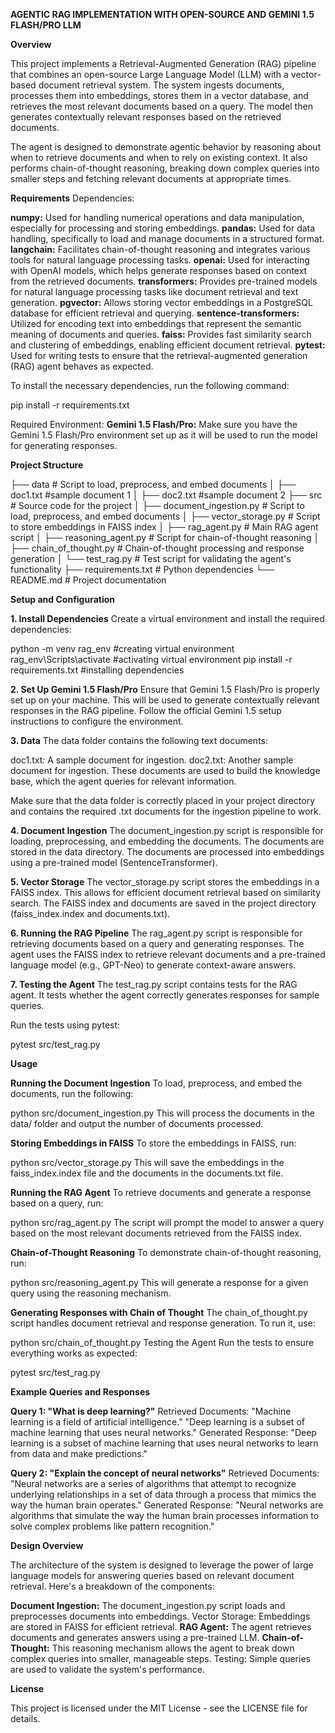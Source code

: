 **AGENTIC RAG IMPLEMENTATION WITH OPEN-SOURCE AND GEMINI 1.5 FLASH/PRO LLM**


__Overview__

This project implements a Retrieval-Augmented Generation (RAG) pipeline that combines an open-source Large Language Model (LLM) with a vector-based document retrieval system. The system ingests documents, processes them into embeddings, stores them in a vector database, and retrieves the most relevant documents based on a query. The model then generates contextually relevant responses based on the retrieved documents.

The agent is designed to demonstrate agentic behavior by reasoning about when to retrieve documents and when to rely on existing context. It also performs chain-of-thought reasoning, breaking down complex queries into smaller steps and fetching relevant documents at appropriate times.


__Requirements__
Dependencies:

__numpy:__ Used for handling numerical operations and data manipulation, especially for processing and storing embeddings.
__pandas:__ Used for data handling, specifically to load and manage documents in a structured format.
__langchain:__ Facilitates chain-of-thought reasoning and integrates various tools for natural language processing tasks.
__openai:__ Used for interacting with OpenAI models, which helps generate responses based on context from the retrieved documents.
__transformers:__ Provides pre-trained models for natural language processing tasks like document retrieval and text generation.
__pgvector:__ Allows storing vector embeddings in a PostgreSQL database for efficient retrieval and querying.
__sentence-transformers:__ Utilized for encoding text into embeddings that represent the semantic meaning of documents and queries.
__faiss:__ Provides fast similarity search and clustering of embeddings, enabling efficient document retrieval.
__pytest:__ Used for writing tests to ensure that the retrieval-augmented generation (RAG) agent behaves as expected.

To install the necessary dependencies, run the following command:

pip install -r requirements.txt

Required Environment:
__Gemini 1.5 Flash/Pro:__ Make sure you have the Gemini 1.5 Flash/Pro environment set up as it will be used to run the model for generating responses.

__Project Structure__

├── data   # Script to load, preprocess, and embed documents
│   ├── doc1.txt  #sample document 1
│   ├── doc2.txt  #sample document 2
├── src                   # Source code for the project
│   ├── document_ingestion.py  # Script to load, preprocess, and embed documents
│   ├── vector_storage.py      # Script to store embeddings in FAISS index
│   ├── rag_agent.py          # Main RAG agent script
│   ├── reasoning_agent.py    # Script for chain-of-thought reasoning
│   ├── chain_of_thought.py   # Chain-of-thought processing and response generation
│   └── test_rag.py           # Test script for validating the agent's functionality
├── requirements.txt         # Python dependencies
└── README.md                # Project documentation


__Setup and Configuration__

__1. Install Dependencies__
Create a virtual environment and install the required dependencies:

python -m venv rag_env   #creating virtual environment
rag_env\Scripts\activate #activating virtual environment
pip install -r requirements.txt  #installing dependencies 

__2. Set Up Gemini 1.5 Flash/Pro__
Ensure that Gemini 1.5 Flash/Pro is properly set up on your machine. This will be used to generate contextually relevant responses in the RAG pipeline. Follow the official Gemini 1.5 setup instructions to configure the environment.

__3. Data__
The data folder contains the following text documents:

doc1.txt: A sample document for ingestion.
doc2.txt: Another sample document for ingestion.
These documents are used to build the knowledge base, which the agent queries for relevant information.

Make sure that the data folder is correctly placed in your project directory and contains the required .txt documents for the ingestion pipeline to work.

__4. Document Ingestion__
The document_ingestion.py script is responsible for loading, preprocessing, and embedding the documents. The documents are stored in the data directory. The documents are processed into embeddings using a pre-trained model (SentenceTransformer).

__5. Vector Storage__
The vector_storage.py script stores the embeddings in a FAISS index. This allows for efficient document retrieval based on similarity search. The FAISS index and documents are saved in the project directory (faiss_index.index and documents.txt).

__6. Running the RAG Pipeline__
The rag_agent.py script is responsible for retrieving documents based on a query and generating responses. The agent uses the FAISS index to retrieve relevant documents and a pre-trained language model (e.g., GPT-Neo) to generate context-aware answers.

__7. Testing the Agent__
The test_rag.py script contains tests for the RAG agent. It tests whether the agent correctly generates responses for sample queries.

Run the tests using pytest:

pytest src/test_rag.py


__Usage__

__Running the Document Ingestion__
To load, preprocess, and embed the documents, run the following:

python src/document_ingestion.py
This will process the documents in the data/ folder and output the number of documents processed.

__Storing Embeddings in FAISS__
To store the embeddings in FAISS, run:

python src/vector_storage.py
This will save the embeddings in the faiss_index.index file and the documents in the documents.txt file.

__Running the RAG Agent__
To retrieve documents and generate a response based on a query, run:

python src/rag_agent.py
The script will prompt the model to answer a query based on the most relevant documents retrieved from the FAISS index.

__Chain-of-Thought Reasoning__
To demonstrate chain-of-thought reasoning, run:

python src/reasoning_agent.py
This will generate a response for a given query using the reasoning mechanism.

__Generating Responses with Chain of Thought__
The chain_of_thought.py script handles document retrieval and response generation. To run it, use:

python src/chain_of_thought.py
Testing the Agent
Run the tests to ensure everything works as expected:

pytest src/test_rag.py


__Example Queries and Responses__

__Query 1: "What is deep learning?"__
Retrieved Documents:
"Machine learning is a field of artificial intelligence."
"Deep learning is a subset of machine learning that uses neural networks."
Generated Response: "Deep learning is a subset of machine learning that uses neural networks to learn from data and make predictions."

__Query 2: "Explain the concept of neural networks"__
Retrieved Documents:
"Neural networks are a series of algorithms that attempt to recognize underlying relationships in a set of data through a process that mimics the way the human brain operates."
Generated Response: "Neural networks are algorithms that simulate the way the human brain processes information to solve complex problems like pattern recognition."


__Design Overview__

The architecture of the system is designed to leverage the power of large language models for answering queries based on relevant document retrieval. Here's a breakdown of the components:

__Document Ingestion:__ The document_ingestion.py script loads and preprocesses documents into embeddings.
Vector Storage: Embeddings are stored in FAISS for efficient retrieval.
__RAG Agent:__ The agent retrieves documents and generates answers using a pre-trained LLM.
__Chain-of-Thought:__ This reasoning mechanism allows the agent to break down complex queries into smaller, manageable steps.
Testing: Simple queries are used to validate the system's performance.


__License__

This project is licensed under the MIT License - see the LICENSE file for details.
